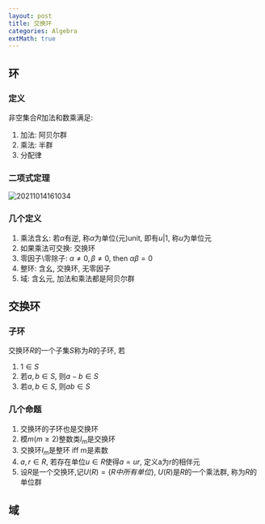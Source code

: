 ```yaml
---
layout: post 
title: 交换环 
categories: Algebra 
extMath: true  
---   
```


## 环
### 定义
非空集合$R$加法和数乘满足:  
1. 加法: 阿贝尔群
2. 乘法: 半群
3. 分配律

### 二项式定理
![20211014161034](https://cdn.jsdelivr.net/gh/kexve/img/blogImg20211014161034.png)

### 几个定义
1. 乘法含幺: 若$\alpha$有逆, 称$\alpha$为单位(元)unit, 即有$u | 1$, 称$u$为单位元
1. 如果乘法可交换: 交换环
2. 零因子\零除子: $\alpha \neq 0, \beta \neq 0$, then $\alpha \beta = 0$
3. 整环: 含幺, 交换环, 无零因子
4. 域: 含幺元, 加法和乘法都是阿贝尔群

## 交换环
### 子环
交换环$R$的一个子集$S$称为$R$的子环, 若
1. $1 \in S$
2. 若$a, b \in S$, 则$a-b \in S$
3. 若$a, b \in S$, 则$ab \in S$

### 几个命题
1. 交换环的子环也是交换环
2. 模$m(m \geq 2)$整数类$I_m$是交换环
3. 交换环$I_m$是整环 iff m是素数
4. $a, r \in R$, 若存在单位$u \in R$使得$a=ur$, 定义a为r的相伴元
5. 设$R$是一个交换环,记$U(R)=\{ R中所有单位\}$, $U(R)$是$R$的一个乘法群, 称为$R$的单位群

## 域
